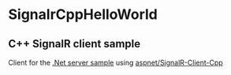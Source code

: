 # SignalrCppHelloWorld
## C++ SignalR client sample

Client for the [.Net server sample](https://github.com/seclerp/SignalrHelloWorld "seclerp/SignalrHelloWorld") using [aspnet/SignalR-Client-Cpp](https://github.com/aspnet/SignalR-Client-Cpp "aspnet/SignalR-Client-Cpp")
